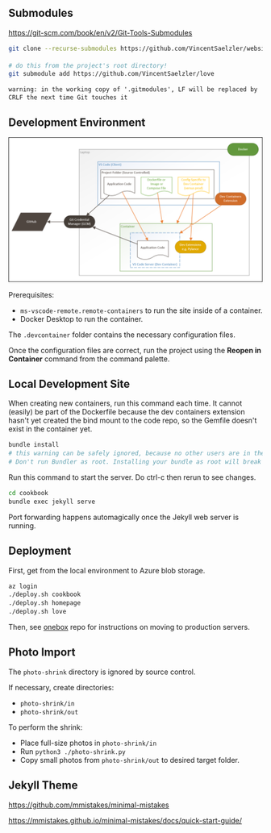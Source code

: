 ## Submodules
https://git-scm.com/book/en/v2/Git-Tools-Submodules
```sh
git clone --recurse-submodules https://github.com/VincentSaelzler/websites

# do this from the project's root directory!
git submodule add https://github.com/VincentSaelzler/love

```

```
warning: in the working copy of '.gitmodules', LF will be replaced by CRLF the next time Git touches it
```


## Development Environment
![](/docs/dev-containers-arch.png)

Prerequisites:
- `ms-vscode-remote.remote-containers` to run the site inside of a container.
- Docker Desktop to run the container.

The `.devcontainer` folder contains the necessary configuration files.

Once the configuration files are correct, run the project using the **Reopen in Container** command from the command palette.

## Local Development Site

When creating new containers, run this command each time. It cannot (easily) be part of the Dockerfile because the dev containers extension hasn't yet created the bind mount to the code repo, so the Gemfile doesn't exist in the container yet.
```sh
bundle install
# this warning can be safely ignored, because no other users are in the container
# Don't run Bundler as root. Installing your bundle as root will break this application for all non-root users on this machine.
```

Run this command to start the server. Do ctrl-c then rerun to see changes.
```sh
cd cookbook
bundle exec jekyll serve
```

Port forwarding happens automagically once the Jekyll web server is running.

## Deployment
First, get from the local environment to Azure blob storage.

```sh
az login
./deploy.sh cookbook
./deploy.sh homepage
./deploy.sh love
```
Then, see [onebox](https://github.com/VincentSaelzler/onebox) repo for instructions on moving to production servers.

## Photo Import
The `photo-shrink` directory is ignored by source control.

If necessary, create directories:
- `photo-shrink/in`
- `photo-shrink/out`

To perform the shrink:
- Place full-size photos in `photo-shrink/in`
- Run `python3 ./photo-shrink.py`
- Copy small photos from `photo-shrink/out` to desired target folder.

## Jekyll Theme
https://github.com/mmistakes/minimal-mistakes

https://mmistakes.github.io/minimal-mistakes/docs/quick-start-guide/


